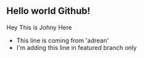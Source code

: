 ## Hello world Github!
Hey This is Johny Here
- This line is coming from 'adrean'
- I'm adding this line in featured branch only